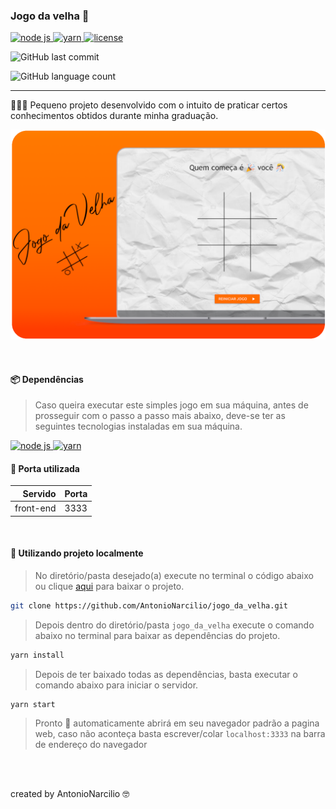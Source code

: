 ### Jogo da velha 👵

<a href="https://nodejs.org/en/">
 <img src="https://img.shields.io/static/v1?label=node%20js&message=javascript%20runtime%20environment&color=339933&labelColor=282a36&style=flat&logo=node.js&logoColor=white" alt="node js"/>
</a>

<a href="https://classic.yarnpkg.com/en/docs/install#debian-stable">
 <img src="https://img.shields.io/static/v1?label=yarn&message=package%20manager&color=2C8EBB&labelColor=282a36&style=flat&logo=Yarn&logoColor=white" alt="yarn"/>
</a>

<!-- ![GitHub repo size](https://img.shields.io/github/repo-size/AntonioNarcilio/jogo_da_velha?color=dc0003&labelColor=282a36&logo=GitHub&logoColor=white) -->

<a href="https://github.com/AntonioNarcilio/proffy/blob/master/LICENSE">
 <img src="https://img.shields.io/github/license/AntonioNarcilio/jogo_da_velha?label=license&color=dc0003&labelColor=282a36" alt="license"/>
</a>

![GitHub last commit](https://img.shields.io/github/last-commit/AntonioNarcilio/jogo_da_velha?&color=dc0003&labelColor=282a36)

![GitHub language count](https://img.shields.io/github/languages/count/AntonioNarcilio/jogo_da_velha?&color=dc0003&labelColor=282a36)

---
👨🏻‍💻 Pequeno projeto desenvolvido com o intuito de praticar certos conhecimentos obtidos durante minha graduação.

![jogo da velha tela](/public/assets/jogo_da_velha-screen.png)



<br/>

#### 📦 **Dependências**

> Caso queira executar este simples jogo em sua máquina, antes de prosseguir com o passo a passo mais abaixo, deve-se ter as seguintes tecnologias instaladas em sua máquina.  

<a href="https://nodejs.org/en/">
 <img src="https://img.shields.io/static/v1?label=node%20js&message=javascript%20runtime%20environment&color=339933&labelColor=282a36&style=flat&logo=node.js&logoColor=white" alt="node js"/>
</a>

<a href="https://classic.yarnpkg.com/en/docs/install#debian-stable">
 <img src="https://img.shields.io/static/v1?label=yarn&message=package%20manager&color=2C8EBB&labelColor=282a36&style=flat&logo=Yarn&logoColor=white" alt="yarn"/>
</a>


<br/>

#### 🚪 **Porta utilizada**

Servido | Porta
|------:|:------|
| front-end| 3333|

<br/>


#### 🏡 **Utilizando projeto localmente**

>No diretório/pasta desejado(a) execute no terminal o código abaixo ou clique [aqui](https://github.com/AntonioNarcilio/jogo_da_velha/releases/new) para baixar o projeto.

~~~bash
git clone https://github.com/AntonioNarcilio/jogo_da_velha.git
~~~

> Depois dentro do diretório/pasta `jogo_da_velha` execute o comando abaixo no terminal para baixar as dependências do projeto.

~~~bash
yarn install
~~~

> Depois de ter baixado todas as dependências, basta executar o comando abaixo para iniciar o servidor.

~~~bash
yarn start
~~~

> Pronto 🎊 automaticamente abrirá em seu navegador padrão a pagina web, caso não aconteça basta escrever/colar `localhost:3333` na barra de endereço do navegador

<br/>
<br/>

created by AntonioNarcilio 🤓
